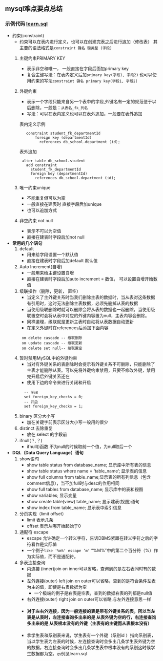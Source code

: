 ## mysql难点要点总结
 ### 示例代码 [learn.sql](https://github.com/ActStrady/review-mysql/blob/master/src/main/sql/learn.sql)
 - 约束(constraint)
    - 约束可以在表内进行定义，也可以在创建完表之后进行追加（修改表）
    其主要的语法格式是`constraint 键名 键类型 (字段)`
    1. 主键约束PRIMARY KEY
        - 表示非空和唯一， 一般直接在字段后面加primary key
        - 复合主键写法：在表内定义后加`primary key(字段1, 字段2)`
        也可以使用约束的写法`constraint 键名 primary key(字段1, 字段2)`
    2. 外键约束
        - 表示一个字段只能来自另一个表中的字段,外键名有一定的规范便于以后删除，一般是：`从表名_fk_列名`
        - 写法：可以在表内定义也可以在表外追加，一般要在表外追加
        
        表内定义示例
        ```
           constraint student_fk_departmentId
               foreign key (departmentId)
                 references db_school.department (id);
        ```
        表外追加
        ```mysql
         alter table db_school.student
           add constraint
             student_fk_departmentId
             foreign key (departmentId)
               references db_school.department (id);
        ```
    3. 唯一约束unique
        - 不能重复但可以为空
        - 一般直接在建表时 直接字段后加unique
        - 也可以追加方式
    4. 非空约束 not null
        - 表示不可以为空值
        - 直接在建表时字段后加not null
  - **常用的几个语句**
    1. default 
       - 用来给字段设置一个默认值
       - 直接在建表时字段后加default 默认值
    2. Auto Increment(自增)
        - 一般用来给主键设置自增
        - 直接在建表时字段后加auto increment = 数值， 可以设置自增开始数值
    3. 级联操作（删除，更新， 置空）
        - 当定义了主外键关系时当我们删除主表的数据时，当从表对这条数据有引用时，这时无法删除主表数据，必须先删掉从表的数据
        - 当使用级联删除时就可以删除会将从表的数据也一起删除，当使用级联置空时会将从表中对应的外键内容置为null，主表内容会删除。
        - 同样道理，级联就是更新主表时自动将从表数据自动更新
        - 在定义外键时在references后添加下面内容
       ```
        on delete cascade -- 级联删除
        on update cascade -- 级联更新
        on delete set null-- 级联置空
       ```
    4. 暂时禁用MySQL中的外键约束
       - 当对有外键关系的表删除时会提示有外键关系不可删除，只能删除了主表才能删除从表。可以先将外键约束禁用，只要不修改外键，禁用完开启后外键关系还在
       - 使用下边的命令来进行关闭和开启
       ```mysql
         -- 关闭
         set foreign_key_checks = 0;
         -- 开启
         set foreign_key_checks = 1;
       ```
    5. binary 区分大小写
        - 加在关键字前表示区分大小写一般用的很少
    6. distinct 去除重复
        - 放在 select 的字段前
    7. ifnull(？,？)
        - ifnull()函数 不为null的时候取前一个值，为null取后一个
   - **DQL（Data Query Language）语句**
     1. show语句
        - show table status from database_name; 显示库中所有表的信息
        - show table status where name = ‘table_name’; 显示表的信息
        - show full columns from table_name;显示表的所有列信息（包含comment信息），当不加full时与desc的作用相同
        - show full tables from database_name; 显示库中的表和视图
        - show variables; 显示变量
        - show create table(view) table_name; 显示建表(视图)语句
        - show index from table_name; 显示表中索引信息
     2. 分页实现（limit offset）
        - limit 表示几条
        - offset 表示从哪开始起始于0
     3. 通配符 escape
        - escape 允许确定一个转义字符，告诉DBMS紧跟在转义字符之后的字符看作是实际值
        - 一个例子`like '%m%' escape ‘m'` “%M%”中的第二个百分符（%）作为实际值，而不是通配符。
     4. 多表连接查询
        - 内连接 (inner)join on inner可以省略，查询到的是左右表同时有的数据
        - 左外连接(outer) left join on outer可以省略，查到的是符合条件左表为主的值，即使是右表数据为空
            - 一个极端的例子是右表是空表，查到的数据右表的列都是null值
        - 右外连接(outer) right join on outer可以省略,与左外连接意思一样
        - #### 对于左右外连接，因为一般连接的表是带有外键关系的表，所以当左表是从表时，左连接查询多出来的是 从表外键为空的行，右连接查询多出来的是 从表根本没有的外键（主表有的主键而从表根本没有）
        - 拿学生表和系别表来说，学生表有一个外键（系别id
        ）指向系别表，当以学生表为左表的时候，左连接查询时会多出几条学生表外键为空的数据，右连接查询时会多出几条学生表中根本没有的系别这时候学生数据都为空。示例见learn.sql